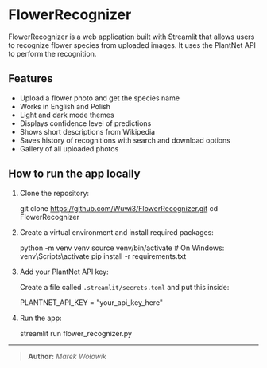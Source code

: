# FlowerRecognizer

FlowerRecognizer is a web application built with Streamlit that allows users to recognize flower species from uploaded images. It uses the PlantNet API to perform the recognition.

## Features

- Upload a flower photo and get the species name
- Works in English and Polish
- Light and dark mode themes
- Displays confidence level of predictions
- Shows short descriptions from Wikipedia
- Saves history of recognitions with search and download options
- Gallery of all uploaded photos

## How to run the app locally

1. Clone the repository:

   git clone https://github.com/Wuwi3/FlowerRecognizer.git
   cd FlowerRecognizer

2. Create a virtual environment and install required packages:

   python -m venv venv
   source venv/bin/activate   # On Windows: venv\Scripts\activate
   pip install -r requirements.txt

3. Add your PlantNet API key:

   Create a file called `.streamlit/secrets.toml` and put this inside:

   PLANTNET_API_KEY = "your_api_key_here"

4. Run the app:

   streamlit run flower_recognizer.py

---

> **Author:** *Marek Wołowik*  
